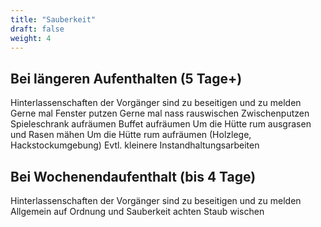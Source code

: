 ```yaml
---
title: "Sauberkeit"
draft: false
weight: 4
---
```


## Bei längeren Aufenthalten (5 Tage+)
Hinterlassenschaften der Vorgänger sind zu beseitigen und zu melden
Gerne mal Fenster putzen
Gerne mal nass rauswischen
Zwischenputzen
Spieleschrank aufräumen
Buffet aufräumen
Um die Hütte rum ausgrasen und Rasen mähen
Um die Hütte rum aufräumen (Holzlege, Hackstockumgebung)
Evtl. kleinere Instandhaltungsarbeiten

## Bei Wochenendaufenthalt (bis 4 Tage)
Hinterlassenschaften der Vorgänger sind zu beseitigen und zu melden
Allgemein auf Ordnung und Sauberkeit achten
Staub wischen
